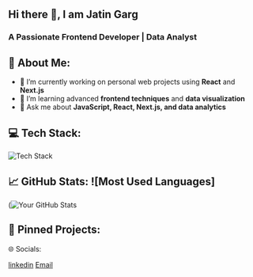    ## Hi there 👋, I am Jatin Garg

    

   ### A Passionate Frontend Developer | Data Analyst

    

## 🚀 About Me:

- 🔭 I’m currently working on personal web projects using **React** and **Next.js**  
- 🌱 I’m learning advanced **frontend techniques** and **data visualization**  
- 💬 Ask me about **JavaScript, React, Next.js, and data analytics**  



## 💻 Tech Stack: 

![Tech Stack](https://skillicons.dev/icons?i=js,ts,html,css,react,nextjs,solidity,mongodb,express)



## 📈 GitHub Stats: ![Most Used Languages]

(![Your GitHub Stats](https://github-readme-stats.vercel.app/api?username=gargjatin03&show_icons=true&hide_title=true&count_private=true&theme=radical)



## 🎯 Pinned Projects:



🌐 Socials:

[linkedin](https://www.linkedin.com/in/jatin-garg-165372179/)
[Email](mailto:gargj968@gmail.com)


